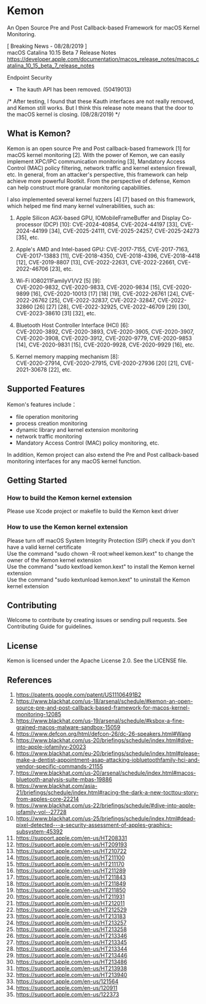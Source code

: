 # Kemon
An Open Source Pre and Post Callback-based Framework for macOS Kernel Monitoring.

[ Breaking News - 08/28/2019 ]  
macOS Catalina 10.15 Beta 7 Release Notes  
https://developer.apple.com/documentation/macos_release_notes/macos_catalina_10_15_beta_7_release_notes

Endpoint Security
 - The kauth API has been removed. (50419013)

/* After testing, I found that these Kauth interfaces are not really removed, and Kemon still works. But I think this release note means that the door to the macOS kernel is closing. (08/28/2019) */

## What is Kemon?
Kemon is an open source Pre and Post callback-based framework [1] for macOS kernel monitoring [2]. With the power of Kemon, we can easily implement XPC/IPC communication monitoring [3], Mandatory Access Control (MAC) policy filtering, network traffic and kernel extension firewall, etc. In general, from an attacker's perspective, this framework can help achieve more powerful Rootkit. From the perspective of defense, Kemon can help construct more granular monitoring capabilities.

I also implemented several kernel fuzzers [4] [7] based on this framework, which helped me find many kernel vulnerabilities, such as:

1. Apple Silicon AGX-based GPU, IOMobileFrameBuffer and Display Co-processor (DCP) [10]:
CVE-2024-40854, CVE-2024-44197 [33], CVE-2024-44199 [34], CVE-2025-24111, CVE-2025-24257, CVE-2025-24273 [35], etc.

3. Apple's AMD and Intel-based GPU:
CVE-2017-7155, CVE-2017-7163, CVE-2017-13883 [11], CVE-2018-4350, CVE-2018-4396, CVE-2018-4418 [12], CVE-2019-8807 [13], CVE-2022-22631, CVE-2022-22661, CVE-2022-46706 [23], etc.

4. Wi-Fi IO80211FamilyV1/V2 [5] [9]:  
CVE-2020-9832, CVE-2020-9833, CVE-2020-9834 [15], CVE-2020-9899 [16], CVE-2020-10013 [17] [18] [19], CVE-2022-26761 [24], CVE-2022-26762 [25], CVE-2022-32837, CVE-2022-32847, CVE-2022-32860 [26] [27] [28], CVE-2022-32925, CVE-2022-46709 [29] [30], CVE-2023-38610 [31] [32], etc.

5. Bluetooth Host Controller Interface (HCI) [6]:  
CVE-2020-3892, CVE-2020-3893, CVE-2020-3905, CVE-2020-3907, CVE-2020-3908, CVE-2020-3912, CVE-2020-9779, CVE-2020-9853 [14], CVE-2020-9831 [15], CVE-2020-9928, CVE-2020-9929 [16], etc.

6. Kernel memory mapping mechanism [8]:  
CVE-2020-27914, CVE-2020-27915, CVE-2020-27936 [20] [21], CVE-2021-30678 [22], etc.

## Supported Features
Kemon's features include：
- file operation monitoring
- process creation monitoring
- dynamic library and kernel extension monitoring
- network traffic monitoring
- Mandatory Access Control (MAC) policy monitoring, etc.

In addition, Kemon project can also extend the Pre and Post callback-based monitoring interfaces for any macOS kernel function.

## Getting Started
### How to build the Kemon kernel extension
Please use Xcode project or makefile to build the Kemon kext driver

### How to use the Kemon kernel extension
Please turn off macOS System Integrity Protection (SIP) check if you don't have a valid kernel certificate  
Use the command "sudo chown -R root:wheel kemon.kext" to change the owner of the Kemon kernel extension  
Use the command "sudo kextload kemon.kext" to install the Kemon kernel extension  
Use the command "sudo kextunload kemon.kext" to uninstall the Kemon kernel extension


## Contributing
Welcome to contribute by creating issues or sending pull requests. See Contributing Guide for guidelines.

## License
Kemon is licensed under the Apache License 2.0. See the LICENSE file.

## References
1. https://patents.google.com/patent/US11106491B2
2. https://www.blackhat.com/us-18/arsenal/schedule/#kemon-an-open-source-pre-and-post-callback-based-framework-for-macos-kernel-monitoring-12085
3. https://www.blackhat.com/us-19/arsenal/schedule/#ksbox-a-fine-grained-macos-malware-sandbox-15059
4. https://www.defcon.org/html/defcon-26/dc-26-speakers.html#Wang
5. https://www.blackhat.com/us-20/briefings/schedule/index.html#dive-into-apple-iofamilyv-20023
6. https://www.blackhat.com/eu-20/briefings/schedule/index.html#please-make-a-dentist-appointment-asap-attacking-iobluetoothfamily-hci-and-vendor-specific-commands-21155
7. https://www.blackhat.com/us-20/arsenal/schedule/index.html#macos-bluetooth-analysis-suite-mbas-19886
8. https://www.blackhat.com/asia-21/briefings/schedule/index.html#racing-the-dark-a-new-tocttou-story-from-apples-core-22214
9. https://www.blackhat.com/us-22/briefings/schedule/#dive-into-apple-iofamily-vol--27728
10. https://www.blackhat.com/us-25/briefings/schedule/index.html#dead-pixel-detected---a-security-assessment-of-apples-graphics-subsystem-45392
11. https://support.apple.com/en-us/HT208331
12. https://support.apple.com/en-us/HT209193
13. https://support.apple.com/en-us/HT210722
14. https://support.apple.com/en-us/HT211100
15. https://support.apple.com/en-us/HT211170
16. https://support.apple.com/en-us/HT211289
17. https://support.apple.com/en-us/HT211843
18. https://support.apple.com/en-us/HT211849
19. https://support.apple.com/en-us/HT211850
20. https://support.apple.com/en-us/HT211931
21. https://support.apple.com/en-us/HT212011
22. https://support.apple.com/en-us/HT212529
23. https://support.apple.com/en-us/HT213183
24. https://support.apple.com/en-us/HT213257
25. https://support.apple.com/en-us/HT213258
26. https://support.apple.com/en-us/HT213346
27. https://support.apple.com/en-us/HT213345
28. https://support.apple.com/en-us/HT213344
29. https://support.apple.com/en-us/HT213446
30. https://support.apple.com/en-us/HT213486
31. https://support.apple.com/en-us/HT213938
32. https://support.apple.com/en-us/HT213940
33. https://support.apple.com/en-us/121564
34. https://support.apple.com/en-us/120911
35. https://support.apple.com/en-us/122373
